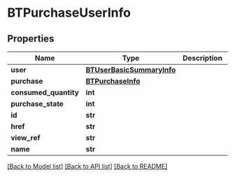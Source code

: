 # BTPurchaseUserInfo

## Properties
Name | Type | Description | Notes
------------ | ------------- | ------------- | -------------
**user** | [**BTUserBasicSummaryInfo**](BTUserBasicSummaryInfo.md) |  | [optional] 
**purchase** | [**BTPurchaseInfo**](BTPurchaseInfo.md) |  | [optional] 
**consumed_quantity** | **int** |  | [optional] 
**purchase_state** | **int** |  | [optional] 
**id** | **str** |  | [optional] 
**href** | **str** |  | [optional] 
**view_ref** | **str** |  | [optional] 
**name** | **str** |  | [optional] 

[[Back to Model list]](../README.md#documentation-for-models) [[Back to API list]](../README.md#documentation-for-api-endpoints) [[Back to README]](../README.md)


